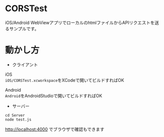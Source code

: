 # CORSTest
iOS/Android WebViewアプリでローカルのhtmlファイルからAPIリクエストを送るサンプルです。

# 動かし方
- クライアント

iOS  
`iOS/CORSTest.xcworkspace`をXCodeで開いてビルドすればOK  
  
Android  
`Android`をAndroidStudioで開いてビルドすればOK

- サーバー

```
cd Server
node test.js
```

[http://localhost:4000](http://localhost:4000/index.html) でブラウザで確認もできます
